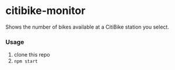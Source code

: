 # citibike-monitor

Shows the number of bikes available at a CitiBike station you select.

### Usage

1. clone this repo
2. `npm start`
